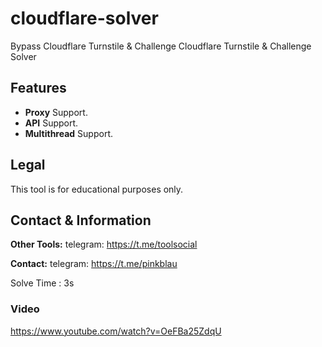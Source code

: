 # cloudflare-solver
Bypass Cloudflare Turnstile &amp; Challenge
Cloudflare Turnstile &amp; Challenge Solver


## Features
- **Proxy** Support.
- **API** Support.
- **Multithread** Support.

## Legal
This tool is for educational purposes only.

## Contact & Information
**Other Tools:** telegram: https://t.me/toolsocial

**Contact:** telegram: https://t.me/pinkblau

Solve Time : 3s

### Video

https://www.youtube.com/watch?v=OeFBa25ZdqU
